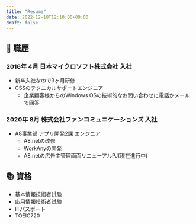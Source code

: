 ```yaml
---
title: "Resume"
date: 2022-12-18T12:10:00+09:00
draft: false
---
```


## 📃 職歴

### 2016年 4月 日本マイクロソフト株式会社 入社
- 新卒入社なので3ヶ月研修
- CSSのテクニカルサポートエンジニア
	- 企業顧客様からのWindows OSの技術的なお問い合わせに電話かメールで回答

### 2020年 8月 株式会社ファンコミュニケーションズ 入社
- A8事業部 アプリ開発2課 エンジニア
	- A8.netの改修
	- [WorkAny](https://workany.jp/)の開発
	- A8.netの広告主管理画面リニューアルPJ(現在進行中)

## 📚 資格
- 基本情報技術者試験
- 応用情報技術者試験
- ITパスポート
- TOEIC720